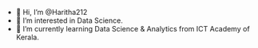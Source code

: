 - 👋 Hi, I’m @Haritha212
- 👀 I’m interested in Data Science.
- 🌱 I’m currently learning Data Science & Analytics from ICT Academy of Kerala.


<!---
Haritha212/Haritha212 is a ✨ special ✨ repository because its `README.md` (this file) appears on your GitHub profile.
You can click the Preview link to take a look at your changes.
--->
